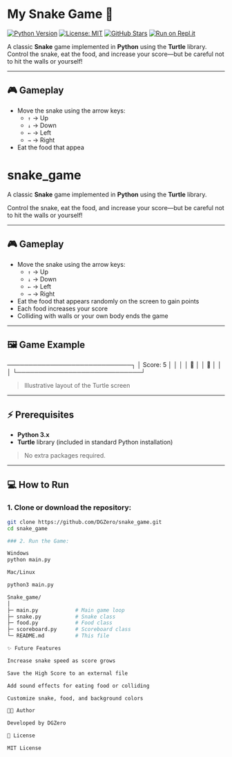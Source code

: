 # My Snake Game 🐍

[![Python Version](https://img.shields.io/badge/python-3.x-blue)](https://www.python.org/downloads/) 
[![License: MIT](https://img.shields.io/badge/License-MIT-yellow.svg)](LICENSE) 
[![GitHub Stars](https://img.shields.io/github/stars/DGZero/snake_game?style=social)](https://github.com/your-username/my-snake-game/stargazers)
[![Run on Repl.it](https://repl.it/badge/github/your-username/my-snake-game)](https://repl.it/github/your-username/my-snake-game)

A classic **Snake** game implemented in **Python** using the **Turtle** library.  
Control the snake, eat the food, and increase your score—but be careful not to hit the walls or yourself!

---

## 🎮 Gameplay

- Move the snake using the arrow keys:
  - `↑` → Up  
  - `↓` → Down  
  - `←` → Left  
  - `→` → Right  
- Eat the food that appea


# snake_game
A classic **Snake** game implemented in **Python** using the **Turtle** library.  

Control the snake, eat the food, and increase your score—but be careful not to hit the walls or yourself!

---

## 🎮 Gameplay

- Move the snake using the arrow keys:
  - `↑` → Up  
  - `↓` → Down  
  - `←` → Left  
  - `→` → Right  
- Eat the food that appears randomly on the screen to gain points  
- Each food increases your score  
- Colliding with walls or your own body ends the game  

---

## 🖼️ Game Example


─────────────────────────────┐
│ Score: 5 │
│ │
│ 🐍 │
│ 🍎 │
│ │
└─────────────────────────────┘


> Illustrative layout of the Turtle screen

---

## ⚡ Prerequisites

- **Python 3.x**  
- **Turtle** library (included in standard Python installation)  

> No extra packages required.

---

## 💻 How to Run

### 1. Clone or download the repository:

```bash
git clone https://github.com/DGZero/snake_game.git
cd snake_game

### 2. Run the Game:

Windows
python main.py

Mac/Linux

python3 main.py

Snake_game/
│
├─ main.py            # Main game loop
├─ snake.py           # Snake class
├─ food.py            # Food class
├─ scoreboard.py      # Scoreboard class
└─ README.md          # This file

✨ Future Features

Increase snake speed as score grows

Save the High Score to an external file

Add sound effects for eating food or colliding

Customize snake, food, and background colors

👨‍💻 Author

Developed by DGZero

📜 License

MIT License





 

